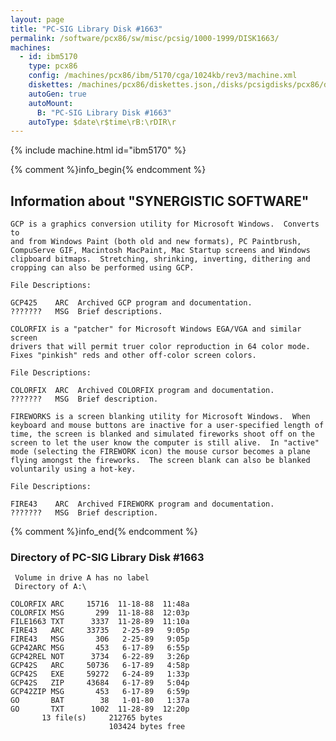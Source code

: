 ```yaml
---
layout: page
title: "PC-SIG Library Disk #1663"
permalink: /software/pcx86/sw/misc/pcsig/1000-1999/DISK1663/
machines:
  - id: ibm5170
    type: pcx86
    config: /machines/pcx86/ibm/5170/cga/1024kb/rev3/machine.xml
    diskettes: /machines/pcx86/diskettes.json,/disks/pcsigdisks/pcx86/diskettes.json
    autoGen: true
    autoMount:
      B: "PC-SIG Library Disk #1663"
    autoType: $date\r$time\rB:\rDIR\r
---
```


{% include machine.html id="ibm5170" %}

{% comment %}info_begin{% endcomment %}

## Information about "SYNERGISTIC SOFTWARE"

    GCP is a graphics conversion utility for Microsoft Windows.  Converts to
    and from Windows Paint (both old and new formats), PC Paintbrush,
    CompuServe GIF, Macintosh MacPaint, Mac Startup screens and Windows
    clipboard bitmaps.  Stretching, shrinking, inverting, dithering and
    cropping can also be performed using GCP.
    
    File Descriptions:
    
    GCP425    ARC  Archived GCP program and documentation.
    ???????   MSG  Brief descriptions.
    
    COLORFIX is a "patcher" for Microsoft Windows EGA/VGA and similar screen
    drivers that will permit truer color reproduction in 64 color mode.
    Fixes "pinkish" reds and other off-color screen colors.
    
    File Descriptions:
    
    COLORFIX  ARC  Archived COLORFIX program and documentation.
    ???????   MSG  Brief description.
    
    FIREWORKS is a screen blanking utility for Microsoft Windows.  When
    keyboard and mouse buttons are inactive for a user-specified length of
    time, the screen is blanked and simulated fireworks shoot off on the
    screen to let the user know the computer is still alive.  In "active"
    mode (selecting the FIREWORK icon) the mouse cursor becomes a plane
    flying amongst the fireworks.  The screen blank can also be blanked
    voluntarily using a hot-key.
    
    File Descriptions:
    
    FIRE43    ARC  Archived FIREWORK program and documentation.
    ???????   MSG  Brief description.
{% comment %}info_end{% endcomment %}


### Directory of PC-SIG Library Disk #1663

     Volume in drive A has no label
     Directory of A:\

    COLORFIX ARC     15716  11-18-88  11:48a
    COLORFIX MSG       299  11-18-88  12:03p
    FILE1663 TXT      3337  11-28-89  11:10a
    FIRE43   ARC     33735   2-25-89   9:05p
    FIRE43   MSG       306   2-25-89   9:05p
    GCP42ARC MSG       453   6-17-89   6:55p
    GCP42REL NOT      3734   6-22-89   3:26p
    GCP42S   ARC     50736   6-17-89   4:58p
    GCP42S   EXE     59272   6-24-89   1:33p
    GCP42S   ZIP     43684   6-17-89   5:04p
    GCP42ZIP MSG       453   6-17-89   6:59p
    GO       BAT        38   1-01-80   1:37a
    GO       TXT      1002  11-28-89  12:20p
           13 file(s)     212765 bytes
                          103424 bytes free
